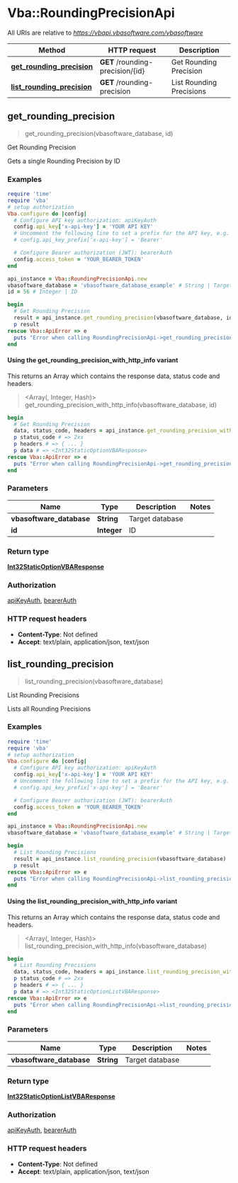 # Vba::RoundingPrecisionApi

All URIs are relative to *https://vbapi.vbasoftware.com/vbasoftware*

| Method | HTTP request | Description |
| ------ | ------------ | ----------- |
| [**get_rounding_precision**](RoundingPrecisionApi.md#get_rounding_precision) | **GET** /rounding-precision/{id} | Get Rounding Precision |
| [**list_rounding_precision**](RoundingPrecisionApi.md#list_rounding_precision) | **GET** /rounding-precision | List Rounding Precisions |


## get_rounding_precision

> <Int32StaticOptionVBAResponse> get_rounding_precision(vbasoftware_database, id)

Get Rounding Precision

Gets a single Rounding Precision by ID

### Examples

```ruby
require 'time'
require 'vba'
# setup authorization
Vba.configure do |config|
  # Configure API key authorization: apiKeyAuth
  config.api_key['x-api-key'] = 'YOUR API KEY'
  # Uncomment the following line to set a prefix for the API key, e.g. 'Bearer' (defaults to nil)
  # config.api_key_prefix['x-api-key'] = 'Bearer'

  # Configure Bearer authorization (JWT): bearerAuth
  config.access_token = 'YOUR_BEARER_TOKEN'
end

api_instance = Vba::RoundingPrecisionApi.new
vbasoftware_database = 'vbasoftware_database_example' # String | Target database
id = 56 # Integer | ID

begin
  # Get Rounding Precision
  result = api_instance.get_rounding_precision(vbasoftware_database, id)
  p result
rescue Vba::ApiError => e
  puts "Error when calling RoundingPrecisionApi->get_rounding_precision: #{e}"
end
```

#### Using the get_rounding_precision_with_http_info variant

This returns an Array which contains the response data, status code and headers.

> <Array(<Int32StaticOptionVBAResponse>, Integer, Hash)> get_rounding_precision_with_http_info(vbasoftware_database, id)

```ruby
begin
  # Get Rounding Precision
  data, status_code, headers = api_instance.get_rounding_precision_with_http_info(vbasoftware_database, id)
  p status_code # => 2xx
  p headers # => { ... }
  p data # => <Int32StaticOptionVBAResponse>
rescue Vba::ApiError => e
  puts "Error when calling RoundingPrecisionApi->get_rounding_precision_with_http_info: #{e}"
end
```

### Parameters

| Name | Type | Description | Notes |
| ---- | ---- | ----------- | ----- |
| **vbasoftware_database** | **String** | Target database |  |
| **id** | **Integer** | ID |  |

### Return type

[**Int32StaticOptionVBAResponse**](Int32StaticOptionVBAResponse.md)

### Authorization

[apiKeyAuth](../README.md#apiKeyAuth), [bearerAuth](../README.md#bearerAuth)

### HTTP request headers

- **Content-Type**: Not defined
- **Accept**: text/plain, application/json, text/json


## list_rounding_precision

> <Int32StaticOptionListVBAResponse> list_rounding_precision(vbasoftware_database)

List Rounding Precisions

Lists all Rounding Precisions

### Examples

```ruby
require 'time'
require 'vba'
# setup authorization
Vba.configure do |config|
  # Configure API key authorization: apiKeyAuth
  config.api_key['x-api-key'] = 'YOUR API KEY'
  # Uncomment the following line to set a prefix for the API key, e.g. 'Bearer' (defaults to nil)
  # config.api_key_prefix['x-api-key'] = 'Bearer'

  # Configure Bearer authorization (JWT): bearerAuth
  config.access_token = 'YOUR_BEARER_TOKEN'
end

api_instance = Vba::RoundingPrecisionApi.new
vbasoftware_database = 'vbasoftware_database_example' # String | Target database

begin
  # List Rounding Precisions
  result = api_instance.list_rounding_precision(vbasoftware_database)
  p result
rescue Vba::ApiError => e
  puts "Error when calling RoundingPrecisionApi->list_rounding_precision: #{e}"
end
```

#### Using the list_rounding_precision_with_http_info variant

This returns an Array which contains the response data, status code and headers.

> <Array(<Int32StaticOptionListVBAResponse>, Integer, Hash)> list_rounding_precision_with_http_info(vbasoftware_database)

```ruby
begin
  # List Rounding Precisions
  data, status_code, headers = api_instance.list_rounding_precision_with_http_info(vbasoftware_database)
  p status_code # => 2xx
  p headers # => { ... }
  p data # => <Int32StaticOptionListVBAResponse>
rescue Vba::ApiError => e
  puts "Error when calling RoundingPrecisionApi->list_rounding_precision_with_http_info: #{e}"
end
```

### Parameters

| Name | Type | Description | Notes |
| ---- | ---- | ----------- | ----- |
| **vbasoftware_database** | **String** | Target database |  |

### Return type

[**Int32StaticOptionListVBAResponse**](Int32StaticOptionListVBAResponse.md)

### Authorization

[apiKeyAuth](../README.md#apiKeyAuth), [bearerAuth](../README.md#bearerAuth)

### HTTP request headers

- **Content-Type**: Not defined
- **Accept**: text/plain, application/json, text/json

